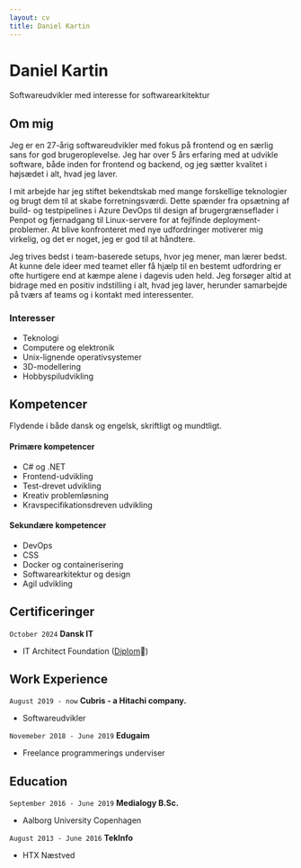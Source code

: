 ```yaml
---
layout: cv
title: Daniel Kartin
---
```

# Daniel Kartin
Softwareudvikler med interesse for softwarearkitektur

## Om mig
Jeg er en 27-årig softwareudvikler med fokus på frontend og en særlig sans for god brugeroplevelse. Jeg har over 5 års erfaring med at udvikle software, både inden for frontend og backend, og jeg sætter kvalitet i højsædet i alt, hvad jeg laver.


I mit arbejde har jeg stiftet bekendtskab med mange forskellige teknologier og brugt dem til at skabe forretningsværdi. Dette spænder fra opsætning af build- og testpipelines i Azure DevOps til design af brugergrænseflader i Penpot og fjernadgang til Linux-servere for at fejlfinde deployment-problemer. At blive konfronteret med nye udfordringer motiverer mig virkelig, og det er noget, jeg er god til at håndtere.


Jeg trives bedst i team-baserede setups, hvor jeg mener, man lærer bedst. At kunne dele ideer med teamet eller få hjælp til en bestemt udfordring er ofte hurtigere end at kæmpe alene i dagevis uden held. Jeg forsøger altid at bidrage med en positiv indstilling i alt, hvad jeg laver, herunder samarbejde på tværs af teams og i kontakt med interessenter.

### Interesser  
- Teknologi  
- Computere og elektronik  
- Unix-lignende operativsystemer  
- 3D-modellering  
- Hobbyspiludvikling  

## Kompetencer  
Flydende i både dansk og engelsk, skriftligt og mundtligt.  

#### Primære kompetencer  
- C# og .NET  
- Frontend-udvikling  
- Test-drevet udvikling  
- Kreativ problemløsning  
- Kravspecifikationsdreven udvikling  

#### Sekundære kompetencer  
- DevOps  
- CSS  
- Docker og containerisering  
- Softwarearkitektur og design  
- Agil udvikling  

## Certificeringer

`October 2024`
__Dansk IT__

- IT Architect Foundation ([Diplom](https://app.diplomasafe.com/en-US/diploma/d2e1e8e6f30cb0a759fcf12f030b078d14637b631)🔗)

## Work Experience

`August 2019 - now`
__Cubris - a Hitachi company.__

- Softwareudvikler

`Novemeber 2018 - June 2019`
__Edugaim__

- Freelance programmerings underviser

## Education

`September 2016 - June 2019`
__Medialogy B.Sc.__

- Aalborg University Copenhagen

`August 2013 - June 2016`
__TekInfo__

- HTX Næstved

<!-- ### Footer

Last updated: Aug 2024 -->


